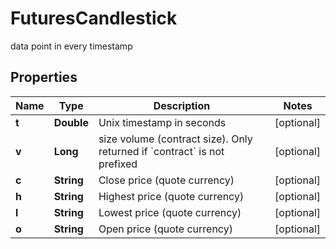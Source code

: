 
# FuturesCandlestick

data point in every timestamp

## Properties

Name | Type | Description | Notes
------------ | ------------- | ------------- | -------------
**t** | **Double** | Unix timestamp in seconds |  [optional]
**v** | **Long** | size volume (contract size). Only returned if &#x60;contract&#x60; is not prefixed |  [optional]
**c** | **String** | Close price (quote currency) |  [optional]
**h** | **String** | Highest price (quote currency) |  [optional]
**l** | **String** | Lowest price (quote currency) |  [optional]
**o** | **String** | Open price (quote currency) |  [optional]

